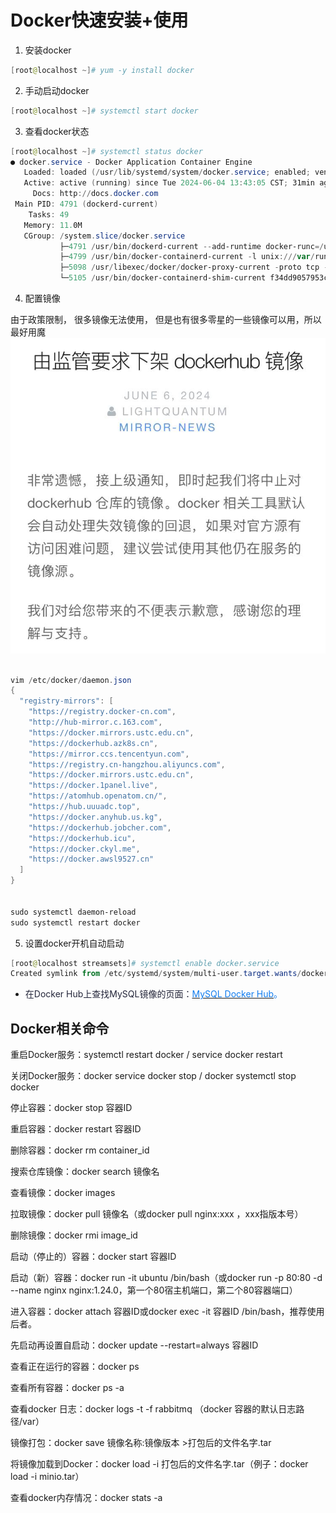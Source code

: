 # Docker快速安装+使用

1. 安装docker

```powershell
[root@localhost ~]# yum -y install docker
```

2. 手动启动docker

```powershell
[root@localhost ~]# systemctl start docker
```

3. 查看docker状态

```powershell
[root@localhost ~]# systemctl status docker
● docker.service - Docker Application Container Engine
   Loaded: loaded (/usr/lib/systemd/system/docker.service; enabled; vendor preset: disabled)
   Active: active (running) since Tue 2024-06-04 13:43:05 CST; 31min ago
     Docs: http://docs.docker.com
 Main PID: 4791 (dockerd-current)
    Tasks: 49
   Memory: 11.0M
   CGroup: /system.slice/docker.service
           ├─4791 /usr/bin/dockerd-current --add-runtime docker-runc=/usr/libexec/docker/docker-runc-current --default-runtime=docker-runc --exec-opt ...
           ├─4799 /usr/bin/docker-containerd-current -l unix:///var/run/docker/libcontainerd/docker-containerd.sock --metrics-interval=0 --start-timeo...
           ├─5098 /usr/libexec/docker/docker-proxy-current -proto tcp -host-ip 0.0.0.0 -host-port 18630 -container-ip 172.17.0.2 -container-port 18630...
           └─5105 /usr/bin/docker-containerd-shim-current f34dd9057953cd36f9548c77ff0ec413a40c75ed3be69a46f6a55e4477615565 /var/run/docker/libcontaine...
```

4. 配置镜像

由于政策限制， 很多镜像无法使用， 但是也有很多零星的一些镜像可以用，所以最好用魔![1729758233358-8a95f2a3-65e8-46d8-9845-4c9ba11057b6.jpeg](./img/qQ1KKtGREoAVGtXB/1729758233358-8a95f2a3-65e8-46d8-9845-4c9ba11057b6-959887.jpeg)

```powershell
 
vim /etc/docker/daemon.json
{
  "registry-mirrors": [
    "https://registry.docker-cn.com",
    "http://hub-mirror.c.163.com",
    "https://docker.mirrors.ustc.edu.cn",
    "https://dockerhub.azk8s.cn",
    "https://mirror.ccs.tencentyun.com",
    "https://registry.cn-hangzhou.aliyuncs.com",
    "https://docker.mirrors.ustc.edu.cn",
    "https://docker.1panel.live",
    "https://atomhub.openatom.cn/",
    "https://hub.uuuadc.top",
    "https://docker.anyhub.us.kg",
    "https://dockerhub.jobcher.com",
    "https://dockerhub.icu",
    "https://docker.ckyl.me",
    "https://docker.awsl9527.cn"
  ]
} 


sudo systemctl daemon-reload
sudo systemctl restart docker 
```

5. 设置docker开机自动启动

```powershell
[root@localhost streamsets]# systemctl enable docker.service
Created symlink from /etc/systemd/system/multi-user.target.wants/docker.service to /usr/lib/systemd/syst
```

+ <font style="color:rgba(6, 8, 31, 0.88);">在Docker Hub上查找MySQL镜像的页面：</font>[<font style="color:#117CEE;">MySQL Docker Hub</font>](https://hub.docker.com/)<font style="color:#117CEE;">。</font>

<font style="color:#117CEE;"></font>

## Docker相关命令

重启Docker服务：systemctl restart docker / service docker restart

关闭Docker服务：docker service docker stop / docker systemctl stop docker

停止容器：docker stop 容器ID

重启容器：docker restart 容器ID

删除容器：docker rm container_id

搜索仓库镜像：docker search 镜像名

查看镜像：docker images

拉取镜像：docker pull 镜像名（或docker pull nginx:xxx ，xxx指版本号）

删除镜像：docker rmi image_id

启动（停止的）容器：docker start 容器ID

启动（新）容器：docker run -it ubuntu /bin/bash（或docker run -p 80:80 -d --name nginx nginx:1.24.0，第一个80宿主机端口，第二个80容器端口）

进入容器：docker attach 容器ID或docker exec -it 容器ID /bin/bash，推荐使用后者。

先启动再设置自启动：docker update --restart=always  容器ID

查看正在运行的容器：docker ps

查看所有容器：docker ps -a

查看docker 日志：docker logs -t  -f rabbitmq （docker 容器的默认日志路径/var）

镜像打包：docker save 镜像名称:镜像版本 >打包后的文件名字.tar

将镜像加载到Docker：docker load -i 打包后的文件名字.tar（例子：docker load -i minio.tar）

查看docker内存情况：docker stats -a
